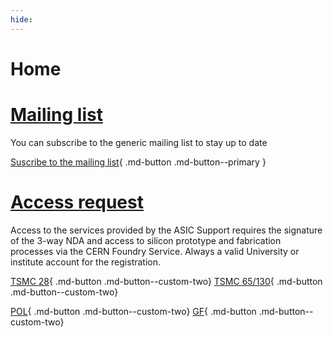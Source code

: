 ```yaml
---
hide:
---
```


# Home


# [Mailing list]()

You can subscribe to the generic mailing list to stay up to date

[Suscribe to the mailing list](#){ .md-button .md-button--primary }

# [Access request]()

Access to the services provided by the ASIC Support requires the signature of
the 3-way NDA and access to silicon prototype and fabrication processes via 
the CERN Foundry Service. Always a valid University or institute account for
the registration.

[TSMC 28](#){ .md-button  .md-button--custom-two}
[TSMC 65/130](#){ .md-button  .md-button--custom-two}

[POL](#){ .md-button  .md-button--custom-two}
[GF](#){ .md-button  .md-button--custom-two}
